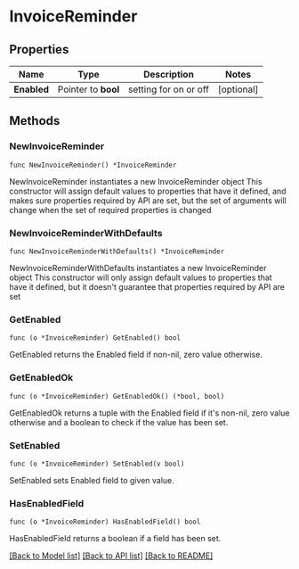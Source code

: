 # InvoiceReminder

## Properties

Name | Type | Description | Notes
------------ | ------------- | ------------- | -------------
**Enabled** | Pointer to **bool** | setting for on or off | [optional] 

## Methods

### NewInvoiceReminder

`func NewInvoiceReminder() *InvoiceReminder`

NewInvoiceReminder instantiates a new InvoiceReminder object
This constructor will assign default values to properties that have it defined,
and makes sure properties required by API are set, but the set of arguments
will change when the set of required properties is changed

### NewInvoiceReminderWithDefaults

`func NewInvoiceReminderWithDefaults() *InvoiceReminder`

NewInvoiceReminderWithDefaults instantiates a new InvoiceReminder object
This constructor will only assign default values to properties that have it defined,
but it doesn't guarantee that properties required by API are set

### GetEnabled

`func (o *InvoiceReminder) GetEnabled() bool`

GetEnabled returns the Enabled field if non-nil, zero value otherwise.

### GetEnabledOk

`func (o *InvoiceReminder) GetEnabledOk() (*bool, bool)`

GetEnabledOk returns a tuple with the Enabled field if it's non-nil, zero value otherwise
and a boolean to check if the value has been set.

### SetEnabled

`func (o *InvoiceReminder) SetEnabled(v bool)`

SetEnabled sets Enabled field to given value.

### HasEnabledField

`func (o *InvoiceReminder) HasEnabledField() bool`

HasEnabledField returns a boolean if a field has been set.


[[Back to Model list]](../README.md#documentation-for-models) [[Back to API list]](../README.md#documentation-for-api-endpoints) [[Back to README]](../README.md)


